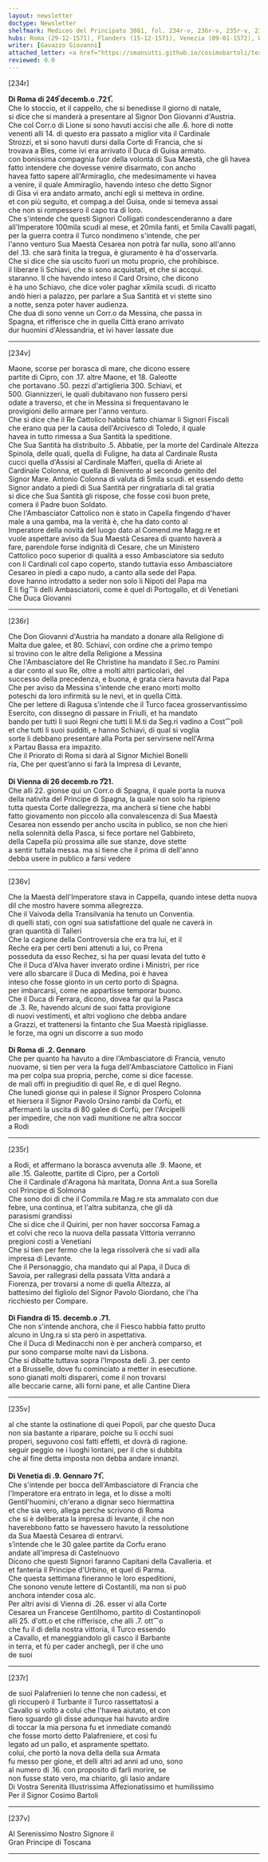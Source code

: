 ```yaml
---
layout: newsletter
doctype: Newsletter
shelfmark: Mediceo del Principato 3081, fol. 234r-v, 236r-v, 235r-v, 237r-v
hubs: Roma (29-12-1571), Flanders (15-12-1571), Venezia (09-01-1572), Wien (26-12-1571), Roma (02-01-1572)
writer: [Gavazzo Giovanni]
attached_letter: <a href="https://smansutti.github.io/cosimobartoli/texts/2981_005/">2981_005</a>
reviewed: 0.0
---
```


[234r]  
  
  
<strong>Di Roma di 249̅ decemb.o .721̅.</strong>  
Che lo stoccio, et il cappello, che si benedisse il giorno di natale,  
si dice che si manderà a presentare al Signor Don Giovanni d'Austria.  
Che col Corr.o di Lione si sono havuti accisi che alle .6. hore di notte  
venenti alli 14. di questo era passato a miglior vita il Cardinale  
Strozzi, et si sono havuti dursi dalla Corte di Francia, che si  
trovava a Bles, come ivi era arrivato il Duca di Guisa armato.  
con bonissima compagnia fuor della volontà di Sua Maestà, che gli havea  
fatto intendere che dovesse venire disarmato, con ancho  
havea fatto sapere all'Armiraglio, che medesimamente vi havea  
a venire, il quale Ammiraglio, havendo inteso che detto Signor  
di Gisa vi era andato armato, anchi egli si metteva in ordine.  
et con più seguito, et compag.a del Guisa, onde si temeva assai  
che non si rompessero il capo tra di loro.  
Che s'intende che questi Signori Colligati condescenderanno a dare  
all'Imperatore 100mila scudi al mese, et 20mila fanti, et 5mila Cavalli pagati,  
per la guerra contra il Turco nondimeno s'intende, che per  
l'anno venturo Sua Maestà Cesarea non potrà far nulla, sono all'anno  
del .13. che sarà finita la tregua, è giuramento è ha d'osservarla.  
Che si dice che sia uscito fuori un motu proprio, che prohibisce.  
il liberare li Schiavi, che si sono acquistati, et che si accqui.  
staranno. Il che havendo inteso il Card Orsino, che dicono  
è ha uno Schiavo, che dice voler paghar xx̅mila scudi. di ricatto  
andò hieri a palazzo, per parlare a Sua Santità et vi stette sino  
a notte, senza poter haver audienza.  
Che dua di sono venne un Corr.o da Messina, che passa in  
Spagna, et rifferisce che in quella Città erano arrivato  
dur huomini d'Alessandria, et ivi haver lassate due  
  
---  

[234v]  
  
  
Maone, scorse per borasca di mare, che dicono essere  
partite di Cipro, con .17. altre Maone, et 18. Galeotte  
che portavano .50. pezzi d'artiglieria 300. Schiavi, et  
500. Giannizzeri, le quali dubitavano non fussero persi  
odate a traverso, et che in Messina si frequentavano le  
provigioni dello armare per l'anno venturo.  
Che si dice che il Re Cattolico habbia fatto chiamar li Signori Fiscali  
che erano qua per la causa dell'Arcivesco di Toledo, il quale  
havea in tutto rimessa a Sua Santità la speditione.  
Che Sua Santità ha distribuito .5. Abbatie, per la morte del Cardinale Altezza  
Spinola, delle quali, quella di Fuligne, ha data al Cardinale Rusta  
cucci quella d'Assisi al Cardinale Mafferi, quella di Ariete al  
Cardinale Colonna, et quella di Benivento al secondo genito del  
Signor Mare. Antonio Colonna di valuta di 5mila scudi. et essendo detto  
Signor andato a piedi di Sua Santità per ringratiarla di tal gratia  
si dice che Sua Santità gli rispose, che fosse così buon prete,  
comera il Padre buon Soldato.  
Che l'Ambasciator Cattolico non è stato in Capella fingendo d'haver  
male a una gamba, ma la verità è, che ha dato conto al  
Imperatore della novità del luogo dato al Comend.me Magg.re et  
vuole aspettare aviso da Sua Maestà Cesarea di quanto haverà a  
fare, parendole forse indignità di Cesare, che un Ministero  
Cattolico poco superior di qualità a esso Ambasciatore sia seduto  
con li Cardinali col capo coperto, stando tuttavia esso Ambasciatore  
Cesareo in piedi a capo nudo, a canto alla sede del Papa.  
dove hanno introdatto a seder non solo li Nipoti del Papa ma  
E li fig⁀li delli Ambasciatorii, come è quel di Portogallo, et di Venetiani  
Che Duca Giovanni  
  
---  

[236r]  
  
  
Che Don Giovanni d'Austria ha mandato a donare alla Religione di  
Malta due galee, et 80. Schiavi, con ordine che a primo tempo  
si trovino con le altre della Religione a Messina  
Che l'Ambasciatore del Re Christine ha mandato il Sec.ro Pamini  
a dar conto al suo Re, oltre a molti altri particolari, del  
successo della precedenza, e buona, è grata ciera havuta dal Papa  
Che per aviso da Messina s'intende che erano morti molto  
poteschi da loro infirmità su le nevi, et in quella Città.  
Che per lettere di Ragusa s'intende che il Turco facea grosservantissimo  
Esercito, con dissegno di passare in Friulli, et ha mandato  
bando per tutti li suoi Regni che tutti li M.ti da Seg.ri vadino a Cost⁀poli  
et che tutti li suoi sudditi, e hanno Schiavi, di qual si voglia  
sorte li debbano presentare alla Porta per servirsene nell'Arma  
x Partau Bassa era impazito.  
Che il Priorato di Roma si darà al Signor Michiel Bonelli  
ria, Che per quest’anno si farà la Impresa di Levante,  
<br/><strong>Di Vienna di 26 decemb.ro 7̅21.</strong>  
Che alli 22. gionse qui un Corr.o di Spagna, il quale porta la nuova  
della nativita del Principe di Spagna, la quale non solo ha ripieno  
tutta questa Corte dallegrezza, ma ancherà si tiene che habbi  
fatto giovamento non piccolo alla convalescenza di Sua Maestà  
Cesarea non essendo per ancho uscita in publico, se non che hieri  
nella solennità della Pasca, si fece portare nel Gabbireto,  
della Capella più prossima alle sue stanze, dove stette  
a sentir tuttala messa. ma si tiene che il prima di dell'anno  
debba usere in publico a farsi vedere  
  
---  

[236v]  
  
  
Che la Maestà dell'Imperatore stava in Cappella, quando intese detta nuova  
dil che mostro havere somma allegrezza.  
Che il Vaivoda della Transilvania ha tenuto un Conventia.  
di quelli stati, con ogni sua satisfattione del quale ne caverà in  
gran quantità di Talleri  
Che la cagione della Controversia che era tra lui, et il  
Reche era per certi beni attenuti a lui, co Prena  
posseduta da esso Rechez, si ha per quasi levata del tutto è  
Che il Duca d'Alva haver inverato ordine i Ministri, per rice  
vere allo sbarcare il Duca di Medina, poi è havea  
inteso che fosse gionto in un certo porto di Spagna.  
per imbarcarsi, come ne appartisse temporar buono.  
Che il Duca di Ferrara, dicono, dovea far qui la Pasca  
de .3. Re, havendo alcuni de suoi fatta provigione  
di nuovi vestimenti, et altri vogliono che debba andare  
a Grazzi, et trattenersi la fintanto che Sua Maestà ripigliasse.  
le forze, ma ogni un discorre a suo modo  
<br/><strong>Di Roma di .2. Gennaro</strong>  
Che per quanto ha havuto a dire l'Ambasciatore di Francia, venuto  
nuovame, si tien per vera la fuga dell'Ambasciatore Cattolico in Fiani  
ma per colpa sua propria, perche, come si dice facesse.  
de mali offi in pregiuditio di quel Re, e di quel Regno.  
Che lunedi gionse qui in palese il Signor Prospero Colonna  
et hiersera il Signor Pavolo Orsino rambi da Corfù, et  
affermanti la uscita di 80 galee di Corfù, per l'Arcipelli  
per impedire, che non vadi munitione ne altra soccor  
a Rodi  
  
---  

[235r]  
  
  
a Rodi, et affermano la borasca avvenuta alle .9. Maone, et  
alle .15. Galeotte, partite di Cipro, per a Cortoli  
Che il Cardinale d'Aragona hà maritata, Donna Ant.a sua Sorella  
col Principe di Solmona  
Che sono doi dì che il Commila.re Mag.re sta ammalato con due  
febre, una continua, et l'altra subitanza, che gli dà  
parasismi grandissi  
Che si dice che il Quirini, per non haver soccorsa Famag.a  
et colvi che reco la nuova della passata Vittoria verranno  
pregioni costi a Venetiani  
Che si tien per fermo che la lega rissolverà che si vadi alla  
impresa di Levante.  
Che il Personaggio, cha mandato qui al Papa, il Duca di  
Savoia, per rallegrasi della passata Vitta andarà a  
Fiorenza, per trovarsi a nome di quella Altezza, al  
battesimo del figliolo del Signor Pavolo Giordano, che l'ha  
ricchiesto per Compare.  
<br/><strong>Di Fiandra di 15. decemb.o .71.</strong>  
Che non s'intende anchora, che il Fiesco habbia fatto prutto  
alcuno in Ung.ra si sta però in aspettativa.  
Che il Duca di Medinacchi non è per ancherà comparso, et  
pur sono comparse molte navi da Lisbona.  
Che si dibatte tuttava sopra l'Imposta delli .3. per cento  
et a Brusselle, dove fu cominciato a metter in esecutione.  
sono gianati molti dispareri, come il non trovarsi  
alle beccarie carne, alli forni pane, et alle Cantine Diera  
  
---  

[235v]  
  
  
al che stante la ostinatione di quei Popoli, par che questo Duca  
non sia bastante a riparare, poiche su li occhi suoi  
properi, seguvono così fatti effetti, et dovrà di ragione.  
seguir peggio ne i luoghi lontani, per il che si dubbita  
che al fine detta imposta non debba andare innanzi.  
<br/><strong>Di Venetia di .9. Gennaro 71̅.</strong>  
Che s'intende per bocca dell'Ambasciatore di Francia che  
l'Imperatore era entrato in lega, et lo disse a molti  
Gentil'huomini, ch'erano a dignar seco hiermattina  
et che sia vero, allega perche scrivono di Roma  
che si è deliberata la impresa di levante, il che non  
haverebbono fatto se havessero havuto la ressolutione  
da Sua Maestà Cesarea di entrarvi.  
s’intende che le 30 galee partite da Corfu erano  
andate all'impresa di Castelnuovo  
Dicono che questi Signori faranno Capitani della Cavalleria. et  
et fanteria il Principe d'Urbino, et quel di Parma.  
Che questa settimana fineranno le loro espeditioni,  
Che sonono venute lettere di Costantili, ma non si può  
anchora intender cosa alc.  
Per altri avisi di Vienna di .26. esser vi alla Corte  
Cesarea un Francese Gentilhomo, partito di Costantinopoli  
alli 25. d'ott.o et che rifferisce, che alli .7. ott⁀o  
che fu il di della nostra vittoria, il Turco essendo  
a Cavallo, et maneggiandolo gli casco il Barbante  
in terra, et fù per cader anchegli, per il che uno  
de suoi  
  
---  

[237r]  
  
  
de suoi Palafrenieri lo tenne che non cadessi, et  
gli riccuperò il Turbante il Turco rassettatosi a  
Cavallo si voltò a colui che l'havea aiutato, et con  
fiero sguardo gli disse adunque hai havuto ardire  
di toccar la mia persona fu et inmediate comandò  
che fosse morto detto Palafreniere, et così fu  
legato ad un pallo, et aspramente spettato.  
colui, che portò la nova della della sua Armata  
fu messo per gione, et delli altri ad anni ad uno, sono  
al numero di .16. con proposito di farli morire, se  
non fusse stato vero, ma chiarito, gli lasio andare  
Di Vostra Serenità Illustrissima Affezionatissimo et humilissimo  
Per il Signor Cosimo Bartoli  
  
---  

[237v]  
  
  
Al Serenissimo Nostro Signore il  
Gran Principe di Toscana  
  
---  

